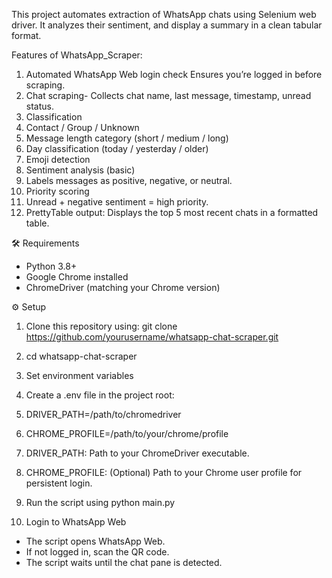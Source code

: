 This project automates extraction of WhatsApp chats using Selenium web driver. It analyzes their sentiment, and display a summary in a clean tabular format. 

Features of WhatsApp_Scraper:
1. Automated WhatsApp Web login check
Ensures you’re logged in before scraping.
2. Chat scraping- Collects chat name, last message, timestamp, unread status.
3. Classification
4. Contact / Group / Unknown
5. Message length category (short / medium / long)
6. Day classification (today / yesterday / older)
7. Emoji detection
8. Sentiment analysis (basic)
9. Labels messages as positive, negative, or neutral.
10. Priority scoring
11. Unread + negative sentiment = high priority.
12. PrettyTable output: Displays the top 5 most recent chats in a formatted table.

🛠️ Requirements
- Python 3.8+
- Google Chrome installed
- ChromeDriver (matching your Chrome version)

⚙️ Setup
1. Clone this repository using:
git clone https://github.com/yourusername/whatsapp-chat-scraper.git

3. cd whatsapp-chat-scraper
4. Set environment variables
5. Create a .env file in the project root:
6. DRIVER_PATH=/path/to/chromedriver
7. CHROME_PROFILE=/path/to/your/chrome/profile
8. DRIVER_PATH: Path to your ChromeDriver executable.
9. CHROME_PROFILE: (Optional) Path to your Chrome user profile for persistent login.
10. Run the script using 
python main.py

11. Login to WhatsApp Web
- The script opens WhatsApp Web.
- If not logged in, scan the QR code.
- The script waits until the chat pane is detected.
